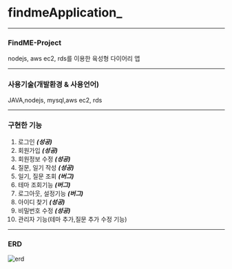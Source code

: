 # findmeApplication_

***

### FindME-Project
nodejs, aws ec2, rds를 이용한 육성형 다이어리 앱
***
### 사용기술(개발환경 & 사용언어)
JAVA,nodejs, mysql,aws ec2, rds
***
### 구현한 기능
1. 로그인 ***(성공)***
2. 회원가입 ***(성공)***
3. 회원정보 수정 ***(성공)***
4. 질문, 일기 작성 ***(성공)***
5. 일기, 질문 조회 ***(버그)***
6. 테마 조회기능 ***(버그)***
7. 로그아웃, 설정기능 ***(버그)***
8. 아이디 찾기 ***(성공)***
9. 비밀번호 수정 ***(성공)***
10. 관리자 기능(테마 추가,질문 추가 수정 기능)
***
### ERD

![erd](https://user-images.githubusercontent.com/64118688/142429392-75b4c1b5-73c7-429a-b24e-01afbb0e2d32.jpg)
